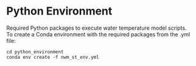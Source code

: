 # Python Environment

Required Python packages to execute water temperature model scripts.
<br/>
To create a Conda environment with the required packages from the .yml file:
```console
cd python_environment
conda env create -f nwm_st_env.yml
```

